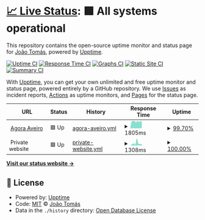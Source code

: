 # [📈 Live Status](https://jtsimoes.github.io/upptime): <!--live status--> **🟩 All systems operational**

This repository contains the open-source uptime monitor and status page for [João Tomás](jtsimoes.github.io/code), powered by [Upptime](https://github.com/upptime/upptime).

[![Uptime CI](https://github.com/jtsimoes/upptime/workflows/Uptime%20CI/badge.svg)](https://github.com/jtsimoes/upptime/actions?query=workflow%3A%22Uptime+CI%22)
[![Response Time CI](https://github.com/jtsimoes/upptime/workflows/Response%20Time%20CI/badge.svg)](https://github.com/jtsimoes/upptime/actions?query=workflow%3A%22Response+Time+CI%22)
[![Graphs CI](https://github.com/jtsimoes/upptime/workflows/Graphs%20CI/badge.svg)](https://github.com/jtsimoes/upptime/actions?query=workflow%3A%22Graphs+CI%22)
[![Static Site CI](https://github.com/jtsimoes/upptime/workflows/Static%20Site%20CI/badge.svg)](https://github.com/jtsimoes/upptime/actions?query=workflow%3A%22Static+Site+CI%22)
[![Summary CI](https://github.com/jtsimoes/upptime/workflows/Summary%20CI/badge.svg)](https://github.com/jtsimoes/upptime/actions?query=workflow%3A%22Summary+CI%22)

With [Upptime](https://upptime.js.org), you can get your own unlimited and free uptime monitor and status page, powered entirely by a GitHub repository. We use [Issues](https://github.com/jtsimoes/upptime/issues) as incident reports, [Actions](https://github.com/jtsimoes/upptime/actions) as uptime monitors, and [Pages](https://jtsimoes.github.io/upptime) for the status page.

<!--start: status pages-->
<!-- This summary is generated by Upptime (https://github.com/upptime/upptime) -->
<!-- Do not edit this manually, your changes will be overwritten -->
<!-- prettier-ignore -->
| URL | Status | History | Response Time | Uptime |
| --- | ------ | ------- | ------------- | ------ |
| <img alt="" src="https://icons.duckduckgo.com/ip3/agoraaveiro.org.ico" height="13"> [Agora Aveiro](https://agoraaveiro.org) | 🟩 Up | [agora-aveiro.yml](https://github.com/jtsimoes/upptime/commits/HEAD/history/agora-aveiro.yml) | <details><summary><img alt="Response time graph" src="./graphs/agora-aveiro/response-time-week.png" height="20"> 1805ms</summary><br><a href="https://jtsimoes.github.io/upptime/history/agora-aveiro"><img alt="Response time 1462" src="https://img.shields.io/endpoint?url=https%3A%2F%2Fraw.githubusercontent.com%2Fjtsimoes%2Fupptime%2FHEAD%2Fapi%2Fagora-aveiro%2Fresponse-time.json"></a><br><a href="https://jtsimoes.github.io/upptime/history/agora-aveiro"><img alt="24-hour response time 1776" src="https://img.shields.io/endpoint?url=https%3A%2F%2Fraw.githubusercontent.com%2Fjtsimoes%2Fupptime%2FHEAD%2Fapi%2Fagora-aveiro%2Fresponse-time-day.json"></a><br><a href="https://jtsimoes.github.io/upptime/history/agora-aveiro"><img alt="7-day response time 1805" src="https://img.shields.io/endpoint?url=https%3A%2F%2Fraw.githubusercontent.com%2Fjtsimoes%2Fupptime%2FHEAD%2Fapi%2Fagora-aveiro%2Fresponse-time-week.json"></a><br><a href="https://jtsimoes.github.io/upptime/history/agora-aveiro"><img alt="30-day response time 1714" src="https://img.shields.io/endpoint?url=https%3A%2F%2Fraw.githubusercontent.com%2Fjtsimoes%2Fupptime%2FHEAD%2Fapi%2Fagora-aveiro%2Fresponse-time-month.json"></a><br><a href="https://jtsimoes.github.io/upptime/history/agora-aveiro"><img alt="1-year response time 1462" src="https://img.shields.io/endpoint?url=https%3A%2F%2Fraw.githubusercontent.com%2Fjtsimoes%2Fupptime%2FHEAD%2Fapi%2Fagora-aveiro%2Fresponse-time-year.json"></a></details> | <details><summary><a href="https://jtsimoes.github.io/upptime/history/agora-aveiro">99.70%</a></summary><a href="https://jtsimoes.github.io/upptime/history/agora-aveiro"><img alt="All-time uptime 99.97%" src="https://img.shields.io/endpoint?url=https%3A%2F%2Fraw.githubusercontent.com%2Fjtsimoes%2Fupptime%2FHEAD%2Fapi%2Fagora-aveiro%2Fuptime.json"></a><br><a href="https://jtsimoes.github.io/upptime/history/agora-aveiro"><img alt="24-hour uptime 100.00%" src="https://img.shields.io/endpoint?url=https%3A%2F%2Fraw.githubusercontent.com%2Fjtsimoes%2Fupptime%2FHEAD%2Fapi%2Fagora-aveiro%2Fuptime-day.json"></a><br><a href="https://jtsimoes.github.io/upptime/history/agora-aveiro"><img alt="7-day uptime 99.70%" src="https://img.shields.io/endpoint?url=https%3A%2F%2Fraw.githubusercontent.com%2Fjtsimoes%2Fupptime%2FHEAD%2Fapi%2Fagora-aveiro%2Fuptime-week.json"></a><br><a href="https://jtsimoes.github.io/upptime/history/agora-aveiro"><img alt="30-day uptime 99.93%" src="https://img.shields.io/endpoint?url=https%3A%2F%2Fraw.githubusercontent.com%2Fjtsimoes%2Fupptime%2FHEAD%2Fapi%2Fagora-aveiro%2Fuptime-month.json"></a><br><a href="https://jtsimoes.github.io/upptime/history/agora-aveiro"><img alt="1-year uptime 99.97%" src="https://img.shields.io/endpoint?url=https%3A%2F%2Fraw.githubusercontent.com%2Fjtsimoes%2Fupptime%2FHEAD%2Fapi%2Fagora-aveiro%2Fuptime-year.json"></a></details>
| <img alt="" src="https://icons.duckduckgo.com/ip3/null.ico" height="13"> Private website | 🟩 Up | [private-website.yml](https://github.com/jtsimoes/upptime/commits/HEAD/history/private-website.yml) | <details><summary><img alt="Response time graph" src="./graphs/private-website/response-time-week.png" height="20"> 1308ms</summary><br><a href="https://jtsimoes.github.io/upptime/history/private-website"><img alt="Response time 908" src="https://img.shields.io/endpoint?url=https%3A%2F%2Fraw.githubusercontent.com%2Fjtsimoes%2Fupptime%2FHEAD%2Fapi%2Fprivate-website%2Fresponse-time.json"></a><br><a href="https://jtsimoes.github.io/upptime/history/private-website"><img alt="24-hour response time 682" src="https://img.shields.io/endpoint?url=https%3A%2F%2Fraw.githubusercontent.com%2Fjtsimoes%2Fupptime%2FHEAD%2Fapi%2Fprivate-website%2Fresponse-time-day.json"></a><br><a href="https://jtsimoes.github.io/upptime/history/private-website"><img alt="7-day response time 1308" src="https://img.shields.io/endpoint?url=https%3A%2F%2Fraw.githubusercontent.com%2Fjtsimoes%2Fupptime%2FHEAD%2Fapi%2Fprivate-website%2Fresponse-time-week.json"></a><br><a href="https://jtsimoes.github.io/upptime/history/private-website"><img alt="30-day response time 986" src="https://img.shields.io/endpoint?url=https%3A%2F%2Fraw.githubusercontent.com%2Fjtsimoes%2Fupptime%2FHEAD%2Fapi%2Fprivate-website%2Fresponse-time-month.json"></a><br><a href="https://jtsimoes.github.io/upptime/history/private-website"><img alt="1-year response time 908" src="https://img.shields.io/endpoint?url=https%3A%2F%2Fraw.githubusercontent.com%2Fjtsimoes%2Fupptime%2FHEAD%2Fapi%2Fprivate-website%2Fresponse-time-year.json"></a></details> | <details><summary><a href="https://jtsimoes.github.io/upptime/history/private-website">100.00%</a></summary><a href="https://jtsimoes.github.io/upptime/history/private-website"><img alt="All-time uptime 99.98%" src="https://img.shields.io/endpoint?url=https%3A%2F%2Fraw.githubusercontent.com%2Fjtsimoes%2Fupptime%2FHEAD%2Fapi%2Fprivate-website%2Fuptime.json"></a><br><a href="https://jtsimoes.github.io/upptime/history/private-website"><img alt="24-hour uptime 100.00%" src="https://img.shields.io/endpoint?url=https%3A%2F%2Fraw.githubusercontent.com%2Fjtsimoes%2Fupptime%2FHEAD%2Fapi%2Fprivate-website%2Fuptime-day.json"></a><br><a href="https://jtsimoes.github.io/upptime/history/private-website"><img alt="7-day uptime 100.00%" src="https://img.shields.io/endpoint?url=https%3A%2F%2Fraw.githubusercontent.com%2Fjtsimoes%2Fupptime%2FHEAD%2Fapi%2Fprivate-website%2Fuptime-week.json"></a><br><a href="https://jtsimoes.github.io/upptime/history/private-website"><img alt="30-day uptime 100.00%" src="https://img.shields.io/endpoint?url=https%3A%2F%2Fraw.githubusercontent.com%2Fjtsimoes%2Fupptime%2FHEAD%2Fapi%2Fprivate-website%2Fuptime-month.json"></a><br><a href="https://jtsimoes.github.io/upptime/history/private-website"><img alt="1-year uptime 99.98%" src="https://img.shields.io/endpoint?url=https%3A%2F%2Fraw.githubusercontent.com%2Fjtsimoes%2Fupptime%2FHEAD%2Fapi%2Fprivate-website%2Fuptime-year.json"></a></details>

<!--end: status pages-->

[**Visit our status website →**](https://jtsimoes.github.io/upptime)

## 📄 License

- Powered by: [Upptime](https://github.com/upptime/upptime)
- Code: [MIT](./LICENSE) © [João Tomás](jtsimoes.github.io/code)
- Data in the `./history` directory: [Open Database License](https://opendatacommons.org/licenses/odbl/1-0/)

